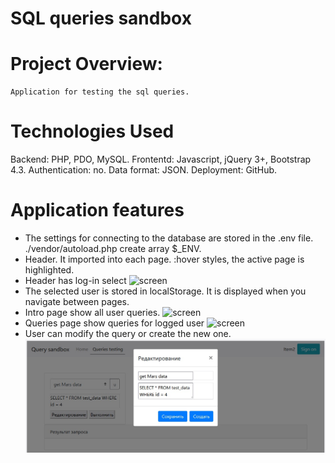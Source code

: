 ﻿# SQL queries sandbox

# Project Overview:
```
Application for testing the sql queries.
```

# Technologies Used
Backend: PHP, PDO, MySQL.
Frontentd: Javascript, jQuery 3+, Bootstrap 4.3.
Authentication: no.
Data format: JSON.
Deployment: GitHub.

# Application features
- The settings for connecting to the database are stored in the .env file. ./vendor/autoload.php create array $_ENV.
- Header. It imported into each page. :hover styles, the active page is highlighted.
- Header has log-in select
![screen](https://github.com/bart-git21/JS-PHP-MySQL--sql-queries-testing/blob/main/login.jpg)
- The selected user is stored in localStorage. It is displayed when you navigate between pages. 
- Intro page show all user queries.
![screen](https://github.com/bart-git21/JS-PHP-MySQL--sql-queries-testing/blob/main/intro.jpg)
- Queries page show queries for logged user
![screen](https://github.com/bart-git21/JS-PHP-MySQL--sql-queries-testing/blob/main/select.jpg)
- User can modify the query or create the new one.
![screen](https://github.com/bart-git21/JS-PHP-MySQL--sql-queries-sandbox/blob/main/edit.jpg)